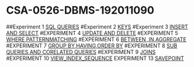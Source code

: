 # CSA-0526-DBMS-192011090
##Experiment 1
[SQL QUERIES](https://github.com/Gowtham152003/CSA-0526-DBMS-192011090/blob/main/EXP%201%20DBMS.txt)
#Experiment 2
[KEYS](https://github.com/Gowtham152003/CSA-0526-DBMS-192011090/blob/main/EXP%202%20DBMS.txt)
#Experiment 3
[INSERT AND SELECT](https://github.com/Gowtham152003/CSA-0526-DBMS-192011090/blob/main/EXP%203%20DBMS.txt)
#EXPERIMENT 4
[UPDATE AND DELETE](https://github.com/Gowtham152003/CSA-0526-DBMS-192011090/blob/main/EXP%204%20DBMS.txt)
#EXPERIMENT 5
[WHERE PATTERNMATCHING](https://github.com/Gowtham152003/CSA-0526-DBMS-192011090/blob/main/EXP%205%20DBMS.txt)
#EXPERIMENT 6
[BETWEEN ,IN,AGGREGATE](https://github.com/Gowtham152003/CSA-0526-DBMS-192011090/blob/main/EXP%206%20DBMS.txt)
#EXPERIMENT 7
[GROUP BY,HAVING,ORDER BY](https://github.com/Gowtham152003/CSA-0526-DBMS-192011090/blob/main/EXP%207%20DBMS.txt)
#EXPERIMENT 8
[SUB QUERIES AND CORELATED QUERIES](https://github.com/Gowtham152003/CSA-0526-DBMS-192011090/blob/main/EXP%208%20DBMS.txt)
#EXPERIMENT 9
[JOINS](https://github.com/Gowtham152003/CSA-0526-DBMS-192011090/blob/main/EXP%209%20DBMS.txt)
#EXPERIMENT 10
[VIEW_INDEX_SEQUENCE](https://github.com/Gowtham152003/CSA-0526-DBMS-192011090/blob/main/EXP%2010%20DBMS.txt)
EXPERIMENT 13
[SAVEPOINT](https://github.com/Gowtham152003/CSA-0526-DBMS-192011090/blob/main/EXP%2013%20DBMS.txt)
